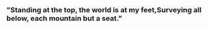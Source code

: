 ##  
### "Standing at the top, the world is at my feet,Surveying all below, each mountain but a seat."
<!--
### 我愿用我半生年华 陪你去看祭晚霞✨
## 

![](http://github-profile-summary-cards.vercel.app/api/cards/profile-details?username=msskx&theme=solarized_dark)

![](http://github-profile-summary-cards.vercel.app/api/cards/repos-per-language?username=msskx&theme=solarized_dark)

![](http://github-profile-summary-cards.vercel.app/api/cards/most-commit-language?username=msskx&theme=solarized_dark)

![](http://github-profile-summary-cards.vercel.app/api/cards/stats?username=msskx&theme=solarized_dark)

![](http://github-profile-summary-cards.vercel.app/api/cards/productive-time?username=msskx&theme=solarized_dark&utcOffset=8)

**msskx/msskx** is a ✨ _special_ ✨ repository because its `README.md` (this file) appears on your GitHub profile.

Here are some ideas to get you started:

- 🔭 I’m currently working on ...
- 🌱 I’m currently learning ...
- 👯 I’m looking to collaborate on ...
- 🤔 I’m looking for help with ...
- 💬 Ask me about ...
- 📫 How to reach me: ...
- 😄 Pronouns: ...
- ⚡ Fun fact: ...
-->
